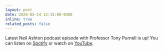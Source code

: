 ```yaml
---
layout: post
date: 2024-05-14 12:15:00-0400
inline: true
related_posts: false
---
```


Latest Neil Ashton podcast episode with Professor Tony Purnell is up! You can listen on [Spotify](https://open.spotify.com/episode/6KnXu8Mt91LqYHUR8xmHNI?si=34126e5fc7854abb) or watch on [YouTube](https://youtu.be/DfmPgpw6NL4). 

